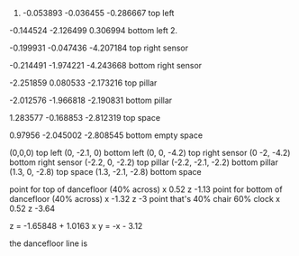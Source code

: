 1. -0.053893 -0.036455 -0.286667 top left


-0.144524 -2.126499 0.306994 bottom left
2.

-0.199931 -0.047436 -4.207184 top right sensor

-0.214491 -1.974221 -4.243668 bottom right sensor

-2.251859 0.080533 -2.173216 top pillar

-2.012576 -1.966818 -2.190831 bottom pillar


1.283577 -0.168853 -2.812319 top space

0.97956 -2.045002 -2.808545 bottom empty space

 
(0,0,0) top left
(0, -2.1, 0) bottom left
(0, 0, -4.2) top right sensor
(0 -2, -4.2) bottom right sensor
(-2.2, 0, -2.2) top pillar
(-2.2, -2.1, -2.2) bottom pillar
(1.3, 0, -2.8) top space
(1.3, -2.1, -2.8) bottom space

point for top of dancefloor (40% across)
x  0.52
z -1.13
point for bottom of dancefloor (40% across)
x -1.32
z  -3
point that's 40% chair 60% clock
x 0.52
z -3.64


z = -1.65848 + 1.0163 x
y = -x - 3.12




the dancefloor line is 
